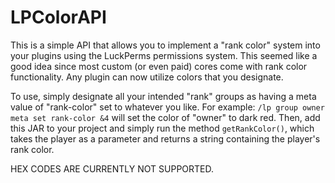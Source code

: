 # LPColorAPI

This is a simple API that allows you to implement a "rank color" system into your plugins using the LuckPerms permissions system. This seemed like a good idea since most custom (or even paid) cores come with rank color functionality. Any plugin can now utilize colors that you designate.

To use, simply designate all your intended "rank" groups as having a meta value of "rank-color" set to whatever you like. For example: `/lp group owner meta set rank-color &4` will set the color of "owner" to dark red. Then, add this JAR to your project and simply run the method `getRankColor()`, which takes the player as a parameter and returns a string containing the player's rank color.

HEX CODES ARE CURRENTLY NOT SUPPORTED.
